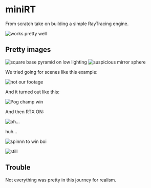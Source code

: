 # miniRT
From scratch take on building a simple RayTracing engine.

![works pretty well](https://raw.githubusercontent.com/wendrul/miniRT/master/img/4kbby.jpg)

## Pretty images

![square base pyramid on low lighting](https://raw.githubusercontent.com/wendrul/miniRT/master/img/eight_0_cam0.jpg)
![suspicious mirror sphere](https://raw.githubusercontent.com/wendrul/miniRT/master/img/nine_1_cam0.jpg)

We tried going for scenes like this example:

![not our footage](https://cdn.discordapp.com/attachments/618556901222907904/766714098649661440/unknown.png)

And it turned out like this:

![Pog champ win](https://media.githubusercontent.com/media/wendrul/miniRT/master/img/unknown%20(8).png)

And then RTX ON:

![oh...](https://media.githubusercontent.com/media/wendrul/miniRT/master/img/seven4k.jpg)

huh...

![spinnn to win boi](https://github.com/wendrul/miniRT/blob/master/img/4iv4tl.gif)

![still](https://raw.githubusercontent.com/wendrul/miniRT/master/img/4kbby.jpg)


## Trouble

Not everything was pretty in this journey for realism.
